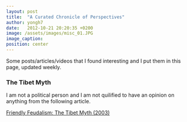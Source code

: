 ```yaml
---
layout: post
title:  "A Curated Chronicle of Perspectives"
author: yongh7
date:   2012-10-21 20:20:35 +0200
image: /assets/images/misc_01.JPG
image_caption: 
position: center
---
```


Some posts/articles/videos that I found interesting and I put them in this page, updated weekly.


### The Tibet Myth 

I am not a political person and I am not quilified to have an opinion on anything from the following article.

[Friendly Feudalism: The Tibet Myth (2003)](https://redsails.org/friendly-feudalism/)


